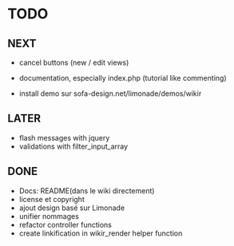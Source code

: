# TODO #

## NEXT ##


* cancel buttons (new / edit views)
* documentation, especially index.php (tutorial like commenting)

* install demo sur sofa-design.net/limonade/demos/wikir

## LATER ##

* flash messages with jquery
* validations with filter_input_array

## DONE ##

* Docs: README(dans le wiki directement)
* license et copyright
* ajout design basé sur Limonade
* unifier nommages
* refactor controller functions
* create linkification in wikir_render helper function
